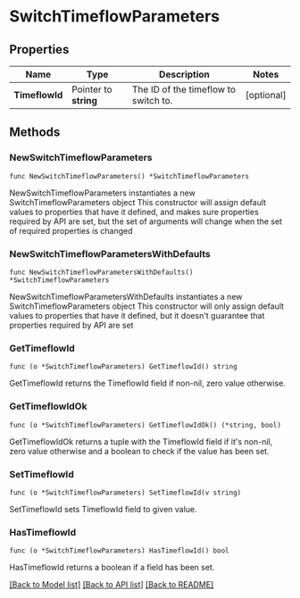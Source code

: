 # SwitchTimeflowParameters

## Properties

Name | Type | Description | Notes
------------ | ------------- | ------------- | -------------
**TimeflowId** | Pointer to **string** | The ID of the timeflow to switch to. | [optional] 

## Methods

### NewSwitchTimeflowParameters

`func NewSwitchTimeflowParameters() *SwitchTimeflowParameters`

NewSwitchTimeflowParameters instantiates a new SwitchTimeflowParameters object
This constructor will assign default values to properties that have it defined,
and makes sure properties required by API are set, but the set of arguments
will change when the set of required properties is changed

### NewSwitchTimeflowParametersWithDefaults

`func NewSwitchTimeflowParametersWithDefaults() *SwitchTimeflowParameters`

NewSwitchTimeflowParametersWithDefaults instantiates a new SwitchTimeflowParameters object
This constructor will only assign default values to properties that have it defined,
but it doesn't guarantee that properties required by API are set

### GetTimeflowId

`func (o *SwitchTimeflowParameters) GetTimeflowId() string`

GetTimeflowId returns the TimeflowId field if non-nil, zero value otherwise.

### GetTimeflowIdOk

`func (o *SwitchTimeflowParameters) GetTimeflowIdOk() (*string, bool)`

GetTimeflowIdOk returns a tuple with the TimeflowId field if it's non-nil, zero value otherwise
and a boolean to check if the value has been set.

### SetTimeflowId

`func (o *SwitchTimeflowParameters) SetTimeflowId(v string)`

SetTimeflowId sets TimeflowId field to given value.

### HasTimeflowId

`func (o *SwitchTimeflowParameters) HasTimeflowId() bool`

HasTimeflowId returns a boolean if a field has been set.


[[Back to Model list]](../README.md#documentation-for-models) [[Back to API list]](../README.md#documentation-for-api-endpoints) [[Back to README]](../README.md)


